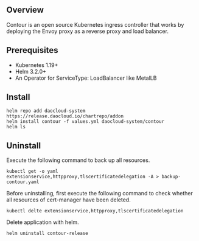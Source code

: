 ## Overview

Contour is an open source Kubernetes ingress controller that works by deploying the Envoy proxy as a reverse proxy and load balancer.

## Prerequisites

* Kubernetes 1.19+
* Helm 3.2.0+
* An Operator for ServiceType: LoadBalancer like MetalLB

## Install

```shell
helm repo add daocloud-system https://release.daocloud.io/chartrepo/addon
helm install contour -f values.yml daocloud-system/contour
helm ls
```

## Uninstall

Execute the following command to back up all resources.

```shell
kubectl get -o yaml extensionservice,httpproxy,tlscertificatedelegation -A > backup-contour.yaml
```

Before uninstalling, first execute the following command to check whether all resources of cert-manager have been deleted.

```shell
kubectl delte extensionservice,httpproxy,tlscertificatedelegation
```

Delete application with helm.

```shell
helm uninstall contour-release
```
